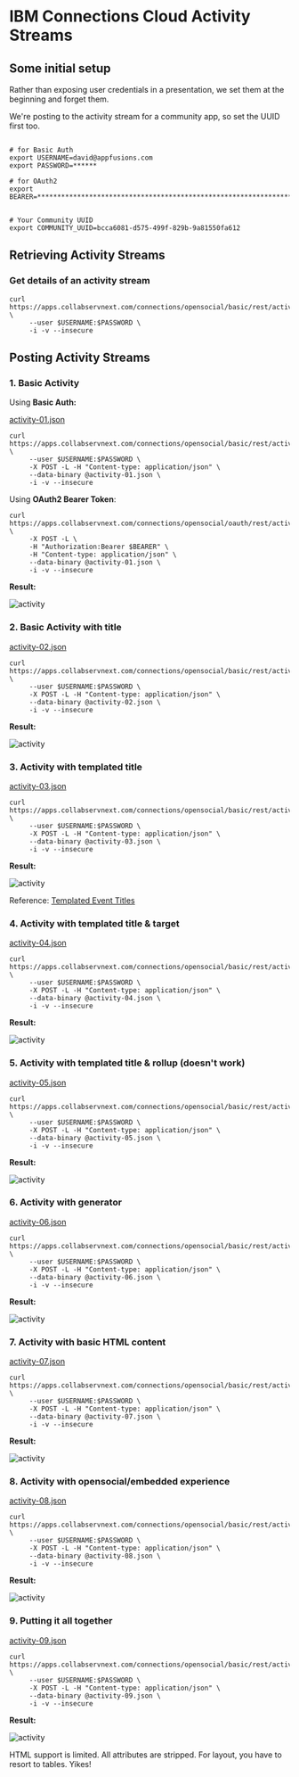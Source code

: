 # IBM Connections Cloud Activity Streams

## Some initial setup

Rather than exposing user credentials in a presentation, we set them at the beginning and forget them.

We're posting to the activity stream for a community app, so set the UUID first too.

````

# for Basic Auth
export USERNAME=david@appfusions.com
export PASSWORD=******

# for OAuth2
export BEARER=****************************************************************************************************


# Your Community UUID
export COMMUNITY_UUID=bcca6081-d575-499f-829b-9a81550fa612

````


## Retrieving Activity Streams


### Get details of an activity stream

````
curl https://apps.collabservnext.com/connections/opensocial/basic/rest/activitystreams/urn:lsid:lconn.ibm.com:communities.community:$COMMUNITY_UUID/@all/@all \
     --user $USERNAME:$PASSWORD \
     -i -v --insecure
````


## Posting Activity Streams



### 1. Basic Activity

Using **Basic Auth:**

[activity-01.json](activity-01.json)

````
curl https://apps.collabservnext.com/connections/opensocial/basic/rest/activitystreams/urn:lsid:lconn.ibm.com:communities.community:$COMMUNITY_UUID/@all/@all \
     --user $USERNAME:$PASSWORD \
     -X POST -L -H "Content-type: application/json" \
     --data-binary @activity-01.json \
     -i -v --insecure
````

Using **OAuth2 Bearer Token**:

````
curl https://apps.collabservnext.com/connections/opensocial/oauth/rest/activitystreams/urn:lsid:lconn.ibm.com:communities.community:$COMMUNITY_UUID/@all/@all \
     -X POST -L \
     -H "Authorization:Bearer $BEARER" \
	 -H "Content-type: application/json" \
	 --data-binary @activity-01.json \
     -i -v --insecure
````

**Result:**

![activity](activity-01.png)

### 2. Basic Activity with title

[activity-02.json](activity-02.json)


````
curl https://apps.collabservnext.com/connections/opensocial/basic/rest/activitystreams/urn:lsid:lconn.ibm.com:communities.community:$COMMUNITY_UUID/@all/@all \
     --user $USERNAME:$PASSWORD \
     -X POST -L -H "Content-type: application/json" \
     --data-binary @activity-02.json \
     -i -v --insecure
````

**Result:**

![activity](activity-02.png)

### 3. Activity with templated title

[activity-03.json](activity-03.json)


````
curl https://apps.collabservnext.com/connections/opensocial/basic/rest/activitystreams/urn:lsid:lconn.ibm.com:communities.community:$COMMUNITY_UUID/@all/@all \
     --user $USERNAME:$PASSWORD \
     -X POST -L -H "Content-type: application/json" \
     --data-binary @activity-03.json \
     -i -v --insecure
````

**Result:**

![activity](activity-03.png)

Reference: [Templated Event Titles](http://www-10.lotus.com/ldd/appdevwiki.nsf/xpAPIViewer.xsp?lookupName=API+Reference#action=openDocument&res_title=Templated_event_titles_ic50&content=apicontent)

### 4. Activity with templated title & target

[activity-04.json](activity-04.json)


````
curl https://apps.collabservnext.com/connections/opensocial/basic/rest/activitystreams/urn:lsid:lconn.ibm.com:communities.community:$COMMUNITY_UUID/@all/@all \
     --user $USERNAME:$PASSWORD \
     -X POST -L -H "Content-type: application/json" \
     --data-binary @activity-04.json \
     -i -v --insecure
````


**Result:**

![activity](activity-04.png)

### 5. Activity with templated title & rollup (doesn't work)

[activity-05.json](activity-05.json)


````
curl https://apps.collabservnext.com/connections/opensocial/basic/rest/activitystreams/urn:lsid:lconn.ibm.com:communities.community:$COMMUNITY_UUID/@all/@all \
     --user $USERNAME:$PASSWORD \
     -X POST -L -H "Content-type: application/json" \
     --data-binary @activity-05.json \
     -i -v --insecure
````


**Result:**

![activity](activity-05.png)


### 6. Activity with generator

[activity-06.json](activity-06.json)


````
curl https://apps.collabservnext.com/connections/opensocial/basic/rest/activitystreams/urn:lsid:lconn.ibm.com:communities.community:$COMMUNITY_UUID/@all/@all \
     --user $USERNAME:$PASSWORD \
     -X POST -L -H "Content-type: application/json" \
     --data-binary @activity-06.json \
     -i -v --insecure
````


**Result:**

![activity](activity-06.png)


### 7. Activity with basic HTML content

[activity-07.json](activity-07.json)


````
curl https://apps.collabservnext.com/connections/opensocial/basic/rest/activitystreams/urn:lsid:lconn.ibm.com:communities.community:$COMMUNITY_UUID/@all/@all \
     --user $USERNAME:$PASSWORD \
     -X POST -L -H "Content-type: application/json" \
     --data-binary @activity-07.json \
     -i -v --insecure
````


**Result:**

![activity](activity-07.png)


### 8. Activity with opensocial/embedded experience

[activity-08.json](activity-08.json)


````
curl https://apps.collabservnext.com/connections/opensocial/basic/rest/activitystreams/urn:lsid:lconn.ibm.com:communities.community:$COMMUNITY_UUID/@all/@all \
     --user $USERNAME:$PASSWORD \
     -X POST -L -H "Content-type: application/json" \
     --data-binary @activity-08.json \
     -i -v --insecure
````


**Result:**

![activity](activity-08.png)


### 9. Putting it all together

[activity-09.json](activity-09.json)


````
curl https://apps.collabservnext.com/connections/opensocial/basic/rest/activitystreams/urn:lsid:lconn.ibm.com:communities.community:$COMMUNITY_UUID/@all/@all \
     --user $USERNAME:$PASSWORD \
     -X POST -L -H "Content-type: application/json" \
     --data-binary @activity-09.json \
     -i -v --insecure
````


**Result:**

![activity](activity-09.png)

HTML support is limited. All attributes are stripped. For layout, you have to resort to tables. Yikes!



